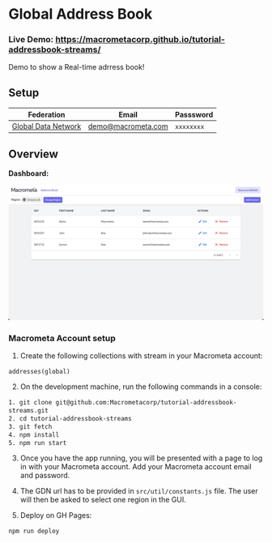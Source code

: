 # Global Address Book

### Live Demo: https://macrometacorp.github.io/tutorial-addressbook-streams/

Demo to show a Real-time adrress book!

## Setup

| **Federation**                                        | **Email**          | **Passsword** |
| ----------------------------------------------------- | ------------------ | ------------- |
| [Global Data Network](https://gdn.paas.macrometa.io/) | demo@macrometa.com | `xxxxxxxx`    |

## Overview

**Dashboard:**

![dashboard.png](dashboard.png)

### Macrometa Account setup

1. Create the following collections with stream in your Macrometa account:

```
addresses(global)
```

2. On the development machine, run the following commands in a console:

```
1. git clone git@github.com:Macrometacorp/tutorial-addressbook-streams.git
2. cd tutorial-addressbook-streams
3. git fetch
4. npm install
5. npm run start
```

3. Once you have the app running, you will be presented with a page to log in with your Macrometa account. Add your Macrometa account email and password.

4. The GDN url has to be provided in `src/util/constants.js` file. The user will then be asked to select one region in the GUI.

5. Deploy on GH Pages:

```
npm run deploy
```
